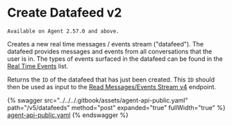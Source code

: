 # Create Datafeed v2

`Available on Agent 2.57.0 and above.`&#x20;

Creates a new real time messages / events stream ("datafeed"). The datafeed provides messages and events from all conversations that the user is in. The types of events surfaced in the datafeed can be found in the [Real Time Events](https://docs.developers.symphony.com/building-bots-on-symphony/datafeed/real-time-events) list.

Returns the `ID` of the datafeed that has just been created. This `ID` should then be used as input to the [Read Messages/Events Stream v4](ref:read-messagesevents-stream-v4) endpoint.

{% swagger src="../../../.gitbook/assets/agent-api-public.yaml" path="/v5/datafeeds" method="post" expanded="true" fullWidth="true" %}
[agent-api-public.yaml](../../../.gitbook/assets/agent-api-public.yaml)
{% endswagger %}
